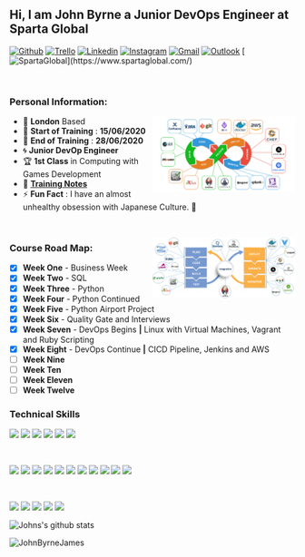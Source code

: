 <!-- Your title -->
## Hi, I am John Byrne a Junior DevOps Engineer at Sparta Global

<!-- Social Media / Contacts Badges -->

[![Github](https://img.shields.io/badge/-Github-000?style=flat&logo=Github&logoColor=white)](https://github.com/JohnByrneJames)
[![Trello](https://img.shields.io/badge/-Trello-026aa7?style=flat&logo=Trello&logoColor=white)](https://trello.com/b/eZdQiVQU/engineering-67)
[![Linkedin](https://img.shields.io/badge/-LinkedIn-blue?style=flat&logo=Linkedin&logoColor=white)](https://www.linkedin.com/in/john-byrne-b74214174/)
[![Instagram](https://img.shields.io/badge/-Instagram-E4405F?style=flat&labelColor=E4405F&logo=instagram&logoColor=white)](https://www.instagram.com/neardem/)
[![Gmail](https://img.shields.io/badge/-Gmail-c14438?style=flat&logo=Gmail&logoColor=white)](mailto:neardem1@gmail.com)
[![Outlook](https://img.shields.io/badge/-Outlook-0078D4?style=flat&logo=Microsoft-Outlook&logoColor=white)](mailto:jbyrne@spartaglobal.com)
[![SpartaGlobal](https://img.shields.io/badge/-SpartaGlobal-e33661?)](https://www.spartaglobal.com/)

&nbsp;

### **Personal Information:**

<!-- Any image aligned to the right. Beware the width -->
<img width="50%" align="right" alt="Github" src="Images/DevOps_tools.png" />

- :round_pushpin: **London** Based
- :date: **Start of Training** : **15/06/2020**
- :calendar: **End of Training** : **28/06/2020**
- :cyclone: **Junior DevOp Engineer**
- :trophy: **1st Class** in Computing with Games Development
- :notebook: [**Training Notes**](/Notes)
- :zap: **Fun Fact** : I have an almost unhealthy obsession with Japanese Culture. :japanese_castle:

<!-- Technical skills Here -->

&nbsp;

<!-- Any image aligned to the right. Beware the width -->
<img width="50%" align="right" alt="Github" src="Images/CICD_DevOps_Journey.png" />

### **Course Road Map:**
- [x] **Week One** - Business Week
- [x] **Week Two** - SQL
- [x] **Week Three** - Python
- [x] **Week Four** - Python Continued
- [x] **Week Five** - Python Airport Project
- [x] **Week Six** - Quality Gate and Interviews
- [x] **Week Seven** - DevOps Begins **|** Linux with Virtual Machines, Vagrant and Ruby Scripting
- [x] **Week Eight** - DevOps Continue **|** CICD Pipeline, Jenkins and AWS
- [ ] **Week Nine**
- [ ] **Week Ten**
- [ ] **Week Eleven**
- [ ] **Week Twelve**

### **Technical Skills**

<img src = "https://img.shields.io/badge/-HTML5-E34F26?style=flat&logo=html5&logoColor=white"> 
<img src = "https://img.shields.io/badge/-Bootstrap-563D7C?style=flat&logo=bootstrap&logoColor=white"> 
<img src = "https://img.shields.io/badge/-CSS3-1572B6?style=flat&logo=css3&logoColor=white">
<img src="https://img.shields.io/badge/-JavaScript-black?style=flat&logo=javascript&logoColor=eed718">
<img src="https://img.shields.io/badge/-PHP-5466b8?style=flat&logo=php&logoColor=white" >
<img src="https://img.shields.io/badge/-Flask-0d7963?style=flat&logo=flask&logoColor=white">

&nbsp;

<img src="https://img.shields.io/badge/-Python-3776AB?style=flat&logo=python&logoColor=yellow">
<img src = "https://img.shields.io/badge/-CSharp-1572B6?style=flat&logo=c%20sharp&logoColor=white">
<img src = "https://img.shields.io/badge/-MySQL-4479A1?style=flat&logo=MySQL&logoColor=white">
<img src = "https://img.shields.io/badge/-MicrosoftSQLServer-CC2927?style=flat&logo=Microsoft%20SQL%20Server&logoColor=white"> 
<img src = "https://img.shields.io/badge/-Vagrant-1563FF?style=flat&logo=Vagrant&logoColor=white">
<img src = "https://img.shields.io/badge/-Ruby-CC342D?style=flat&logo=Ruby&logoColor=white"> 
<img src = "https://img.shields.io/badge/-OracleVM-F80000?style=flat&logo=Oracle&logoColor=white"> 
<img src = "https://img.shields.io/badge/-Git-F05032?style=flat&logo=Git&logoColor=white">
<img src = "https://img.shields.io/badge/-Linux-FCC624?style=flat&logo=Linux&logoColor=black">
<img src = "https://img.shields.io/badge/-Jenkins-D24939?style=flat&logo=Jenkins&logoColor=white">
<img src = "https://img.shields.io/badge/-Amazon AWS-232F3E?style=flat&logo=Amazon%20AWS&logoColor=white">

&nbsp;

<img src="https://img.shields.io/badge/-Microsoft%20Word-164ead?style=flat&logo=microsoft%20word"> 
<img src="https://img.shields.io/badge/-Microsoft%20Excel-026f39?style=flat&logo=microsoft%20excel"> 
<img src="https://img.shields.io/badge/-Microsoft%20PowerPoint-b9361a?style=flat&logo=microsoft%20powerpoint">
<img src="https://img.shields.io/badge/-Microsoft%20Teams-6264A7?style=flat&logo=Microsoft%20Teams&logoColor=white">
<img src="https://img.shields.io/badge/-Microsoft%20OneDrive-0078D4?style=flat&logo=Microsoft%20OneDrive&logoColor=white">

![Johns's github stats](https://github-readme-stats.vercel.app/api?username=JohnByrneJames&show_icons=true&hide_border=true)

<img src="https://komarev.com/ghpvc/?username=JohnByrneJames" alt="JohnByrneJames" />